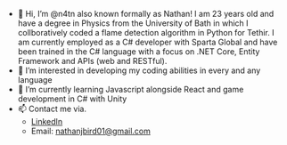 - 👋 Hi, I’m @n4tn also known formally as Nathan! I am 23 years old and have a degree in Physics from the University of Bath in which I collboratively coded a flame detection algorithm in Python for Tethir. I am currently employed as a C# developer with Sparta Global and have been trained in the C# language with a focus on .NET Core, Entity Framework and APIs (web and RESTful).
- 👀 I’m interested in developing my coding abilities in every and any language
- 🌱 I’m currently learning Javascript alongside React and game development in C# with Unity
- 📫 Contact me via. 
  - [LinkedIn](https://www.linkedin.com/in/nathan-bird-aa967a244/)
  - Email: nathanjbird01@gmail.com

<!---
n4tn/n4tn is a ✨ special ✨ repository because its `README.md` (this file) appears on your GitHub profile.
You can click the Preview link to take a look at your changes.
--->
